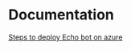 # Documentation
[Steps to deploy Echo bot on azure](https://github.com/nidhisht/BotFrameworkV4Samples/wiki/Steps:-Deploy-Echo-Bot-on-Azure)
